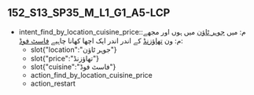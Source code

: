 ## 152_S13_SP35_M_L1_G1_A5-LCP
* intent_find_by_location_cuisine_price::م: میں [جوہر ٹاؤن](location) میں ہوں اور مجھے :م: ون [تھاؤزنڈ](price) کے اندر اندر ایک اچھا کھانا چاہیے [فاسٹ فوڈ](cuisine)
	- slot{"location":"جوہر ٹاؤن"}
	- slot{"price":"تھاؤزنڈ"}
	- slot{"cuisine":"فاسٹ فوڈ"}
	- action_find_by_location_cuisine_price
	- action_restart